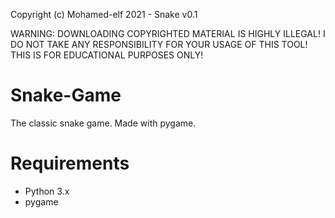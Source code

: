 Copyright (c) Mohamed-elf 2021 - Snake v0.1

WARNING: DOWNLOADING COPYRIGHTED MATERIAL IS HIGHLY ILLEGAL! I DO NOT TAKE ANY RESPONSIBILITY FOR YOUR USAGE OF THIS TOOL! THIS IS FOR EDUCATIONAL PURPOSES ONLY!

# Snake-Game
The classic snake game. Made with pygame.

# Requirements
- Python 3.x
- pygame
